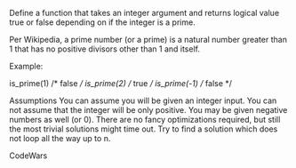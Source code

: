 Define a function that takes an integer argument and returns logical value true or false depending on if the integer is a prime.

Per Wikipedia, a prime number (or a prime) is a natural number greater than 1 that has no positive divisors other than 1 and itself.

Example:

is_prime(1)  /* false */
is_prime(2)  /* true  */
is_prime(-1) /* false */


Assumptions
You can assume you will be given an integer input.
You can not assume that the integer will be only positive. You may be given negative numbers as well (or 0).
There are no fancy optimizations required, but still the most trivial solutions might time out. Try to find a solution which does not loop all the way up to n.



CodeWars